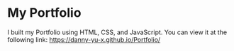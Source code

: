 # My Portfolio

I built my Portfolio using HTML, CSS, and JavaScript. You can view it at the following link: https://danny-yu-x.github.io/Portfolio/ 
